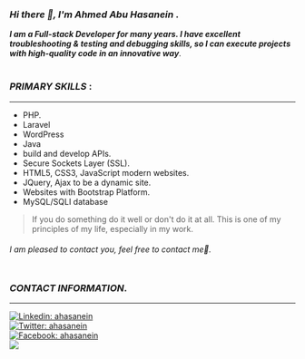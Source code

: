 ### __***Hi there 👋, I'm Ahmed Abu Hasanein***__ .

***I am a Full-stack Developer for many years. I have excellent troubleshooting & testing and debugging skills, so I can execute projects with high-quality code in an innovative way***.<br /><br />

### ___**PRIMARY SKILLS**___ :
---
- PHP.
- Laravel
- WordPress 
- Java
- build and develop APIs.
- Secure Sockets Layer (SSL).
- HTML5, CSS3, JavaScript modern websites.
- JQuery, Ajax to be a dynamic site.
- Websites with Bootstrap Platform.
- MySQL/SQLI database

>If you do something do it well or don't do it at all. This is one of my principles of my life, especially in my work.

###### *I am pleased to contact you, feel free to contact me*🤝.<br /><br />

### ___**CONTACT INFORMATION**___.
---
[![Linkedin: ahasanein](https://img.shields.io/badge/-AhmedAbuHasanein-blue?style=flat-square&logo=Linkedin&logoColor=white&link=https://www.linkedin.com/in/ahmedabuhasanein/)](https://www.linkedin.com/in/ahmedabuhasanein/)<br />
[![Twitter: ahasanein](https://img.shields.io/badge/-Ahmedahasanein-blue?style=flat-square&logo=Twitter&logoColor=white&link=https://twitter.com/ahmedahasanein)](https://twitter.com/ahmedahasanein)<br />
[![Facebook: ahasanein](https://img.shields.io/badge/-Ahmedahasanein-blue?style=flat-square&logo=Facebook&logoColor=white&link=https://www.facebook.com/ahmedahasanein/)](https://www.facebook.com/ahmedahasanein/)<br />
[![](https://img.shields.io/badge/Gmail-Eng.Ahmed-orange)](mailto:ahmed.ahasanein@gmail.com
)



<!--
**AhmadHassanain/AhmadHassanain** is a ✨ _special_ ✨ repository because its `README.md` (this file) appears on your GitHub profile.

Here are some ideas to get you started:

- 🔭 I’m currently working on ...
- 🌱 I’m currently learning ...
- 👯 I’m looking to collaborate on ...
- 🤔 I’m looking for help with ...
- 💬 Ask me about ...
- 📫 How to reach me: ...
- 😄 Pronouns: ...
- ⚡ Fun fact: ...
-->

